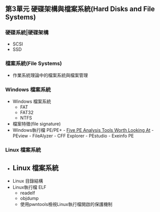 ## 第3單元 硬碟架構與檔案系統(Hard Disks and File Systems)
### 硬碟系統|硬碟架構
- SCSI
- SSD
### 檔案系統(File Systems)
- 作業系統理論中的檔案系統與檔案管理
### Windows 檔案系統
- Windows 檔案系統
  - FAT
  - FAT32
  - NTFS 
- 檔案特徵(file signature)
- Windows執行檔 PE/PE+
      - [Five PE Analysis Tools Worth Looking At](https://www.malwarebytes.com/blog/news/2014/05/five-pe-analysis-tools-worth-looking-at)
        - PEview
        - FileAlyzer
        - CFF Explorer
        - PEstudio
        - Exeinfo PE 
### Linux 檔案系統
- Linux 檔案系統
  -  
- Linux 目錄結構
- Linux執行檔 ELF
  - readelf
  - objdump
  - 使用pwntools檢視Linux執行檔開啟的保護機制 
